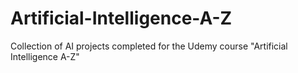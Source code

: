 # Artificial-Intelligence-A-Z
Collection of AI projects completed for the Udemy course "Artificial Intelligence A-Z"
